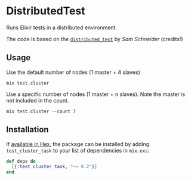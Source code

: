 # DistributedTest

Runs Elixir tests in a distributed environment.

The code is based on the
[`distributed_test`](https://github.com/sschneider1207/distributed_test)
by _Sam Schneider_ (credits!)

## Usage

Use the default number of nodes (1 master + 4 slaves)
```
mix test.cluster
```

Use a specific number of nodes (1 master + n slaves).  Note the master is
not included in the count.
```
mix test.cluster --count 7
```

## Installation

If [available in Hex](https://hex.pm/docs/publish), the package can be installed
by adding `test_cluster_task` to your list of dependencies in `mix.exs`:

```elixir
def deps do
  [{:test_cluster_task, "~> 0.2"}]
end
```

